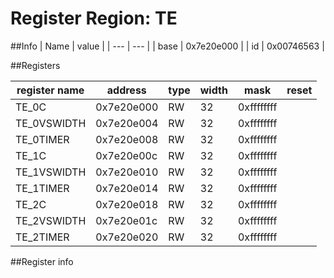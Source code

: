 # Register Region: TE


##Info
| Name | value |
| --- | --- |
| base | 0x7e20e000 |
| id | 0x00746563 |

##Registers

| register name | address | type | width | mask | reset |
| --- | --- | --- | --- | --- | --- |
| TE_0C | 0x7e20e000 | RW | 32 | 0xffffffff |  |
| TE_0VSWIDTH | 0x7e20e004 | RW | 32 | 0xffffffff |  |
| TE_0TIMER | 0x7e20e008 | RW | 32 | 0xffffffff |  |
| TE_1C | 0x7e20e00c | RW | 32 | 0xffffffff |  |
| TE_1VSWIDTH | 0x7e20e010 | RW | 32 | 0xffffffff |  |
| TE_1TIMER | 0x7e20e014 | RW | 32 | 0xffffffff |  |
| TE_2C | 0x7e20e018 | RW | 32 | 0xffffffff |  |
| TE_2VSWIDTH | 0x7e20e01c | RW | 32 | 0xffffffff |  |
| TE_2TIMER | 0x7e20e020 | RW | 32 | 0xffffffff |  |

##Register info


